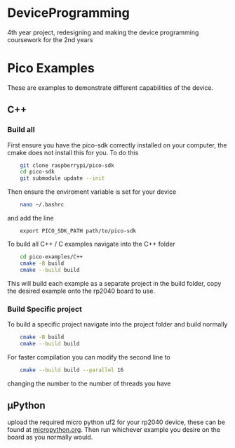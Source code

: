 # DeviceProgramming
4th year project, redesigning and making the device programming coursework for the 2nd years


# Pico Examples
These are examples to demonstrate different capabilities of the device.

## C++
### Build all
First ensure you have the pico-sdk correctly installed on your computer, the cmake does not install this for you. To do this
```sh
    git clone raspberrypi/pico-sdk
    cd pico-sdk
    git submodule update --init
```

Then ensure the enviroment variable is set for your device
```sh
    nano ~/.bashrc
```
and add the line
```
    export PICO_SDK_PATH path/to/pico-sdk
```

To build all C++ / C examples navigate into the C++ folder

```sh
    cd pico-examples/C++
    cmake -B build
    cmake --build build
```

This will build each example as a separate project in the build folder, copy the desired
example onto the rp2040 board to use.

### Build Specific project
To build a specific project navigate into the project folder and build normally

```sh
    cmake -B build
    cmake --build build
```

For faster compilation you can modify the second line to 
``` sh
    cmake --build build --parallel 16
```
changing the number to the number of threads you have

## μPython
upload the required micro python uf2 for your rp2040 device, these can be found at [micropython.org](https://micropython.org/download/). Then run whichever example you desire on the board as you normally would.

